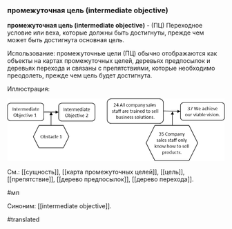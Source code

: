 ### промежуточная цель (intermediate objective)

**промежуточная цель (intermediate objective)** - (ПЦ) Переходное условие или веха, которые должны быть достигнуты, прежде чем может быть достигнута основная цель.

Использование: промежуточные цели (ПЦ) обычно отображаются как объекты на картах промежуточных целей, деревьях предпосылок и деревьях перехода и связаны с препятствиями, которые необходимо преодолеть, прежде чем цель будет достигнута.

Иллюстрация:

![](images/image4.png)

См.: [[сущность]], [[карта промежуточных целей]], [[цель]], [[препятствие]], [[дерево предпосылок]], [[дерево перехода]].

#мп

Синоним: [[intermediate objective]].

#translated
